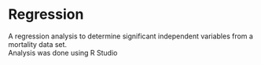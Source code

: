 # Regression
A regression analysis to determine significant independent variables from a mortality data set.  
Analysis was done using R Studio
